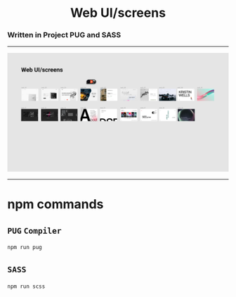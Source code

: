 <h1 align="center">Web UI/screens</h1>

### Written in Project PUG and SASS

---

<img src="./.github/banner.png">

---

# npm commands

## `PUG` `Compiler`
```bash
npm run pug
```

## `SASS` 
```bash
npm run scss
```